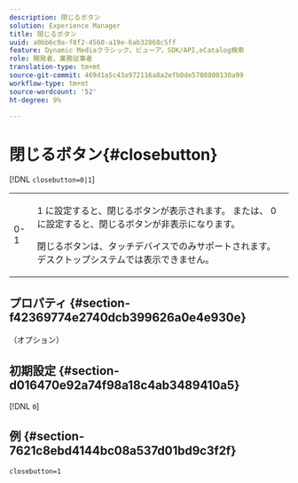 ```yaml
---
description: 閉じるボタン
solution: Experience Manager
title: 閉じるボタン
uuid: a0bb6c9a-f8f2-4560-a19e-6ab32868c5ff
feature: Dynamic Mediaクラシック，ビューア，SDK/API,eCatalog検索
role: 開発者、業務従事者
translation-type: tm+mt
source-git-commit: 469d1a5c43a972116a8a2efb0de5708800130a99
workflow-type: tm+mt
source-wordcount: '52'
ht-degree: 9%

---
```



# 閉じるボタン{#closebutton}

[!DNL `closebutton=0|1`]

<table id="table_9B98C97485DD4DEB8A6ECBCE8DF6B886"> 
 <tbody> 
  <tr> 
   <td colname="col1"> <p> <span class="codeph"> 0-1  </span> </p> </td> 
   <td colname="col2"> <p><span class="codeph"> 1 </span>に設定すると、閉じるボタンが表示されます。 または、<span class="codeph"> 0 </span>に設定すると、閉じるボタンが非表示になります。 </p> <p>閉じるボタンは、タッチデバイスでのみサポートされます。デスクトップシステムでは表示できません。 </p> </td> 
  </tr> 
 </tbody> 
</table>

## プロパティ {#section-f42369774e2740dcb399626a0e4e930e}

（オプション）

## 初期設定 {#section-d016470e92a74f98a18c4ab3489410a5}

[!DNL `0`]

## 例 {#section-7621c8ebd4144bc08a537d01bd9c3f2f}

```
closebutton=1
```

